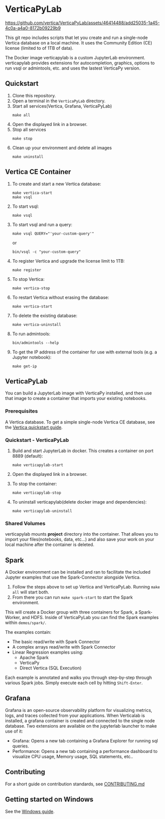 # VerticaPyLab



https://github.com/vertica/VerticaPyLab/assets/46414488/add25035-1a45-4c0a-a4a0-8172b09229b9



This git repo includes scripts that let you create and run a single-node Vertica database 
on a local machine. It uses the Community Edition (CE) license (limited to  of 1TB of data).

The Docker image verticapylab is a custom JupyterLab environment. 
verticapylab provides extensions for autocompletion, graphics, options to run
vsql or admintools, etc. and uses the lastest VerticaPy version.


## Quickstart

1. Clone this repository.
2. Open a terminal in the `VerticaPyLab` directory.
3. Start all services(Vertica, Grafana, VerticaPyLab)
    ```
    make all
    ```
4. Open the displayed link in a browser.
5. Stop all services
   ```
   make stop
   ```
6. Clean up your environment and delete all images
   ```
   make uninstall
   ```

## Vertica CE Container

1. To create and start a new Vertica database:
    ```
    make vertica-start
    make vsql
    ```

2.  To start vsql:
    ```
    make vsql
    ```

3.  To start vsql and run a query:
    ```
    make vsql QUERY="'your-custom-query'"
    ```
    or
    ```
    bin/vsql -c "your-custom-query"
    ```

4.  To register Vertica and upgrade the license limit to 1TB:
    ```
    make register
    ```

4.  To stop Vertica:
    ```
    make vertica-stop
    ```

5.  To restart Vertica without erasing the database:
    ```
    make vertica-start
    ```

6.  To delete the existing database:
    ```
    make vertica-uninstall
    ```

7.  To run admintools:
    ```
    bin/admintools --help
    ```

8.  To get the IP address of the container for use with external tools (e.g. a Jupyter notebook):
    ```
    make get-ip
    ```

## VerticaPyLab

You can build a JupyterLab image with VerticaPy installed, and then use that image to create a container that imports your existing notebooks.

### Prerequisites

A Vertica database. To get a simple single-node Vertica CE database, see the [Vertica quickstart guide](#Vertica-CE-Container).

### Quickstart - VerticaPyLab

1. Build and start JupyterLab in docker. This creates a container on port 8889 (default):
    ```
    make verticapylab-start
    ```

2. Open the displayed link in a browser.
3. To stop the container:
    ```
    make verticapylab-stop
    ```

6. To uninstall verticapylab(delete docker image and dependencies):
    ```
    make verticapylab-uninstall
    ```

### Shared Volumes

verticapylab mounts <b>project</b> directory into the container. That allows you to import your files(notebooks, data, etc...) and also save your work on your local machine after the container is deleted.

## Spark

A Docker environment can be installed and ran to facilitate the included Jupyter examples that use the Spark-Connector alongside Vertica.

1. Follow the steps above to set up Vertica and VerticaPyLab. Running `make all` will start both.
2. From there you can run `make spark-start` to start the Spark environment.

This will create a Docker group with three containers for Spark, a Spark-Worker, and HDFS.
Inside of VerticaPyLab you can find the Spark examples within `demos/spark/`.  

The examples contain:

* The basic read/write with Spark Connector
* A complex arrays read/write with Spark Connector
* Linear Regression examples using:
    * Apache Spark
    * VerticaPy
    * Direct Vertica (SQL Execution)

Each example is annotated and walks you through step-by-step through various Spark jobs. Simply execute each cell by hitting `Shift-Enter`. 

## Grafana

Grafana is an open-source observability platform for visualizing metrics, logs, and traces collected from your applications. When Verticalab is installed, a grafana container is created and connected to the single node database.  Two extensions are available on the jupyterlab launcher to make use of it:

- Grafana: Opens a new tab containing a Grafana Explorer for running sql queries.
- Performance: Opens a new tab containing a performance dashboard to visualize CPU usage, Memory usage, SQL statements, etc..

## Contributing
For a short guide on contribution standards, see [CONTRIBUTING.md](CONTRIBUTING.md)

## Getting started on Windows

See the [Windows guide](windows/README.md).
